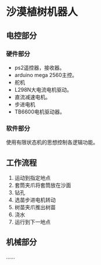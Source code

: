 # 沙漠植树机器人

## 电控部分

### 硬件部分

- ps2遥控器，接收器。
- arduino mega 2560主控。
- 舵机
- L298N大电流电机驱动。
- 直流减速电机。
- 步进电机
- TB6600电机驱动器。

### 软件部分

使用有限状态机的思想控制各逻辑功能。

## 工作流程

1. 运动到指定地点
2. 套筒夹爪将套筒放在沙面
3. 钻孔
4. 选苗步进电机转动
5. 树苗夹爪推出树苗
6. 浇水
7. 运行到下一地点

## 机械部分

……
